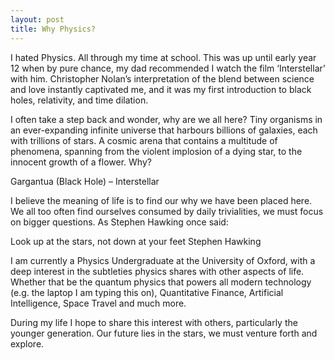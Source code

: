 ```yaml
---
layout: post
title: Why Physics?
---
```


I hated Physics. All through my time at school. This was up until early year 12 when by pure chance, my dad recommended I watch the film ‘Interstellar’ with him. Christopher Nolan’s interpretation of the blend between science and love instantly captivated me, and it was my first introduction to black holes, relativity, and time dilation.

I often take a step back and wonder, why are we all here? Tiny organisms in an ever-expanding infinite universe that harbours billions of galaxies, each with trillions of stars. A cosmic arena that contains a multitude of phenomena, spanning from the violent implosion of a dying star, to the innocent growth of a flower. Why?

Gargantua (Black Hole) – Interstellar

I believe the meaning of life is to find our why we have been placed here. We all too often find ourselves consumed by daily trivialities, we must focus on bigger questions. As Stephen Hawking once said:

Look up at the stars, not down at your feet
Stephen Hawking

I am currently a Physics Undergraduate at the University of Oxford, with a deep interest in the subtleties physics shares with other aspects of life. Whether that be the quantum physics that powers all modern technology (e.g. the laptop I am typing this on), Quantitative Finance, Artificial Intelligence, Space Travel and much more.

During my life I hope to share this interest with others, particularly the younger generation. Our future lies in the stars, we must venture forth and explore.